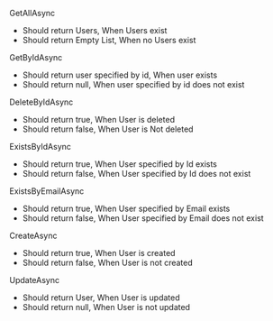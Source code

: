 GetAllAsync
- Should return Users, When Users exist
- Should return Empty List, When no Users exist

GetByIdAsync
- Should return user specified by id, When user exists
- Should return null, When user specified by id does not exist

DeleteByIdAsync
- Should return true, When User is deleted
- Should return false, When User is Not deleted

ExistsByIdAsync
- Should return true, When User specified by Id exists
- Should return false, When User specified by Id does not exist

ExistsByEmailAsync
- Should return true, When User specified by Email exists
- Should return false, When User specified by Email does not exist

CreateAsync
- Should return true, When User is created
- Should return false, When User is not created

UpdateAsync
- Should return User, When User is updated
- Should return null, When User is not updated


